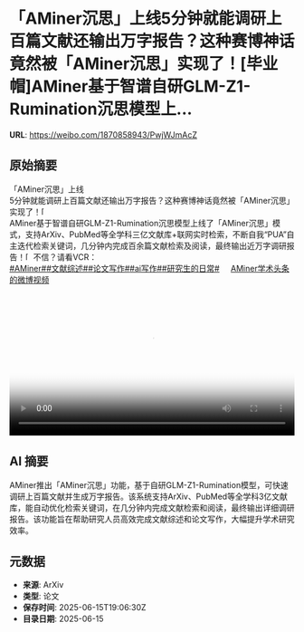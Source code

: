 # 「AMiner沉思」上线5分钟就能调研上百篇文献还输出万字报告？这种赛博神话竟然被「AMiner沉思」实现了！[毕业帽]AMiner基于智谱自研GLM-Z1-Rumination沉思模型上...

**URL**: https://weibo.com/1870858943/PwjWJmAcZ

## 原始摘要

「AMiner沉思」上线<br>5分钟就能调研上百篇文献还输出万字报告？这种赛博神话竟然被「AMiner沉思」实现了！<span class="url-icon"><img alt="[毕业帽]" src="https://face.t.sinajs.cn/t4/appstyle/expression/ext/normal/e5/2022_Graduationcap_org.png" style="width:1em; height:1em;" referrerpolicy="no-referrer"></span><br>AMiner基于智谱自研GLM-Z1-Rumination沉思模型上线了「AMiner沉思」模式，支持ArXiv、PubMed等全学科三亿文献库+联网实时检索，不断自我“PUA”自主迭代检索关键词，几分钟内完成百余篇文献检索及阅读，最终输出近万字调研报告！<span class="url-icon"><img alt="[并不简单]" src="https://h5.sinaimg.cn/m/emoticon/icon/default/d_bingbujiandan-9955880b30.png" style="width:1em; height:1em;" referrerpolicy="no-referrer"></span>不信？请看VCR：<br><a href="https://m.weibo.cn/search?containerid=231522type%3D1%26t%3D10%26q%3D%23AMiner%23" data-hide=""><span class="surl-text">#AMiner#</span></a><a href="https://m.weibo.cn/search?containerid=231522type%3D1%26t%3D10%26q%3D%23%E6%96%87%E7%8C%AE%E7%BB%BC%E8%BF%B0%23&amp;isnewpage=1" data-hide=""><span class="surl-text">#文献综述#</span></a><a href="https://m.weibo.cn/search?containerid=231522type%3D1%26t%3D10%26q%3D%23%E8%AE%BA%E6%96%87%E5%86%99%E4%BD%9C%23&amp;isnewpage=1" data-hide=""><span class="surl-text">#论文写作#</span></a><a href="https://m.weibo.cn/search?containerid=231522type%3D1%26t%3D10%26q%3D%23ai%E5%86%99%E4%BD%9C%23&amp;extparam=%23ai%E5%86%99%E4%BD%9C%23" data-hide=""><span class="surl-text">#ai写作#</span></a><a href="https://m.weibo.cn/search?containerid=231522type%3D1%26t%3D10%26q%3D%23%E7%A0%94%E7%A9%B6%E7%94%9F%E7%9A%84%E6%97%A5%E5%B8%B8%23&amp;isnewpage=1" data-hide=""><span class="surl-text">#研究生的日常#</span></a> <a href="https://video.weibo.com/show?fid=1034:5177030447398938" data-hide=""><span class="url-icon"><img style="width: 1rem;height: 1rem" src="https://h5.sinaimg.cn/upload/2015/09/25/3/timeline_card_small_video_default.png" referrerpolicy="no-referrer"></span><span class="surl-text">AMiner学术头条的微博视频</span></a><br clear="both"><div style="clear: both"></div><video controls="controls" poster="https://tvax2.sinaimg.cn/orj480/6f830abfly1i2diz6cnn3j21ls0u0abd.jpg" style="width: 100%"><source src="https://f.video.weibocdn.com/o0/Qyt2Exzhlx08p0matzAk01041200ynkp0E010.mp4?label=mp4_720p&amp;template=1384x720.25.0&amp;ori=0&amp;ps=1CwnkDw1GXwCQx&amp;Expires=1750017976&amp;ssig=XD6BDlsMAb&amp;KID=unistore,video"><source src="https://f.video.weibocdn.com/o0/JaSusc3glx08p0m9F1Tq01041200fLT30E010.mp4?label=mp4_hd&amp;template=924x480.25.0&amp;ori=0&amp;ps=1CwnkDw1GXwCQx&amp;Expires=1750017976&amp;ssig=Hkz7KwNnAh&amp;KID=unistore,video"><source src="https://f.video.weibocdn.com/o0/dJNL8nYtlx08p0ma6vkQ010412009zsI0E010.mp4?label=mp4_ld&amp;template=692x360.25.0&amp;ori=0&amp;ps=1CwnkDw1GXwCQx&amp;Expires=1750017976&amp;ssig=5iSs7UjnmC&amp;KID=unistore,video"><p>视频无法显示，请前往<a href="https://video.weibo.com/show?fid=1034%3A5177030447398938" target="_blank" rel="noopener noreferrer">微博视频</a>观看。</p></video>

## AI 摘要

AMiner推出「AMiner沉思」功能，基于自研GLM-Z1-Rumination模型，可快速调研上百篇文献并生成万字报告。该系统支持ArXiv、PubMed等全学科3亿文献库，能自动优化检索关键词，在几分钟内完成文献检索和阅读，最终输出详细调研报告。该功能旨在帮助研究人员高效完成文献综述和论文写作，大幅提升学术研究效率。

## 元数据

- **来源**: ArXiv
- **类型**: 论文
- **保存时间**: 2025-06-15T19:06:30Z
- **目录日期**: 2025-06-15
